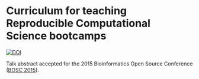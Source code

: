 Curriculum for teaching Reproducible Computational Science bootcamps
====================================================================

[![DOI](https://zenodo.org/badge/doi/10.5281/zenodo.17844.svg)](http://dx.doi.org/10.5281/zenodo.17844)

Talk abstract accepted for the 2015 Bioinformatics Open Source Conference ([BOSC 2015]).

[BOSC 2015]: http://www.open-bio.org/wiki/BOSC_2015 
